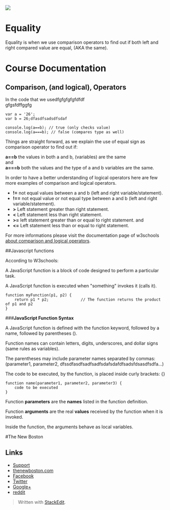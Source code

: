 ![](http://i.imgur.com/BgUMUGU.png)    
 
# Equality
  
Equality is when we use comparison  operators to find out if both left and right compared value are equal, (AKA the same).       


# Course Documentation


## Comparison, (and logical), Operators

In the code that we usedfgfgfgfgfdfdf  
  gfgsfdffggfg

    var a = '26';
    var b = 26;dfasdfsadsdfsdaf
    
    console.log(a==b); // true (only checks value)
    console.log(a===b); // false (compares type as well)

  
  Things are straight forward, as we explain the use of equal sign as comparison  operator to find out if:
    
 **a==b** the values in both a and b, (variables) are the same  
 and  
 **a===b** both the values and the type of a and b variables are the same.
  
In order to have a better understanding of logical operators here are few more examples of comparison and logical operators.  
  

-  **!=**	not equal  values between a and b (left and right variable/statement).
-   **!==**	not equal value or not equal type  between a and b (left and right variable/statement).
-   **>**	Left statement greater than right statement. 
-   **<** Left statement 	less than right statement. 
-   **>=** 	left statement greater than or equal to right  statement.   and
-   **<=**	 Left statement less than or equal to right statement.

For more informations please visit the documentation page of w3schools [about comparison and logical operators](http://www.w3schools.com/js/js_comparisons.asp).  


##Javascript functions

According to W3schools:  
  
A JavaScript function is a block of code designed to perform a particular task.

A JavaScript function is executed when "something" invokes it (calls it).  

    function myFunction(p1, p2) {
        return p1 * p2;              // The function returns the product of p1 and p2
    }

###**JavaScript Function Syntax**  
  
A JavaScript function is defined with the function keyword, followed by a name, followed by parentheses ().

Function names can contain letters, digits, underscores, and dollar signs (same rules as variables).

The parentheses may include parameter names separated by commas:
(parameter1, parameter2, dfssdfasdfsadfsadfsdafsdafdfsadsfdsasdfsdfa...)

The code to be executed, by the function, is placed inside curly brackets: {}  

      
    function name(parameter1, parameter2, parameter3) {
        code to be executed
    }


Function **parameters** are the **names** listed in the function definition.

Function **arguments** are the real **values** received by the function when it is invoked.

Inside the function, the arguments behave as local variables.

#The New Boston   
## Links  

- [Support](https://www.patreon.com/thenewboston)
- [thenewboston.com](https://thenewboston.com/)
- [Facebook](https://www.facebook.com/TheNewBoston-464114846956315/)
- [Twitter](https://twitter.com/bucky_roberts)
- [Google+](https://plus.google.com/+BuckyRoberts)
- [reddit](https://www.reddit.com/r/thenewboston/)
> Written with [StackEdit](https://stackedit.io/).